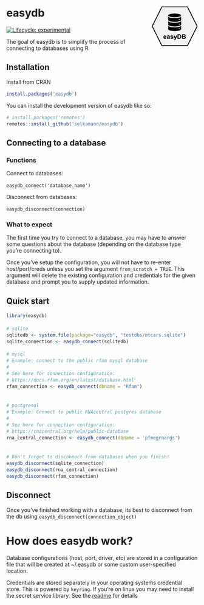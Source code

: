 
<!-- README.md is generated from README.Rmd. Please edit that file -->

# easydb <a href="https://selkamand.github.io/easydb/"><img src="man/figures/logo.png" align="right" height="104"/></a>

<!-- badges: start -->

[![Lifecycle:
experimental](https://img.shields.io/badge/lifecycle-experimental-orange.svg)](https://lifecycle.r-lib.org/articles/stages.html#experimental)

<!-- badges: end -->

The goal of easydb is to simplify the process of connecting to databases
using R

## Installation

Install from CRAN

``` r
install.packages('easydb')
```

You can install the development version of easydb like so:

``` r
# install.packages('remotes')
remotes::install_github('selkamand/easydb')
```

## Connecting to a database

### Functions

Connect to databases:

`easydb_connect('database_name')`

Disconnect from databases:

`easydb_disconnect(connection)`

### What to expect

The first time you try to connect to a database, you may have to answer
some questions about the database (depending on the database type you’re
connecting to).

Once you’ve setup the configuration, you will not have to re-enter
host/port/creds unless you set the argument `from_scratch = TRUE`. This
argument will delete the existing configuration and credentials for the
given database and prompt you to supply updated information.

## Quick start

``` r
library(easydb)

# sqlite
sqlitedb <- system.file(package="easydb", "testdbs/mtcars.sqlite")
sqlite_connection <- easydb_connect(sqlitedb)

# mysql
# Example: connect to the public rfam mysql database
#
# See here for connection configuration: 
# https://docs.rfam.org/en/latest/database.html
rfam_connection <- easydb_connect(dbname = "Rfam")


# postgresql
# Example: Connect to public RNAcentral postgres database
#
# See here for connection configuration: 
# https://rnacentral.org/help/public-database
rna_central_connection <- easydb_connect(dbname = 'pfmegrnargs')


# Don't forget to disconnect from databases when you finish!
easydb_disconnect(sqlite_connection)
easydb_disconnect(rna_central_connection)
easydb_disconnect(rfam_connection)
```

## Disconnect

Once you’ve finished working with a database, its best to disconnect
from the db using `easydb_disconnect(connection_object)`

# How does easydb work?

Database configurations (host, port, driver, etc) are stored in a
configuration file that will be created at \~/.easydb or some custom
user-specified location.

Credentials are stored separately in your operating systems credential
store. This is powered by `keyring`. If you’re on linux you may need to
install the secret service library. See the
[readme](https://github.com/r-lib/keyring) for details
